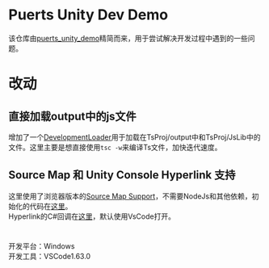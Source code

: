 # Puerts Unity Dev Demo

该仓库由[puerts_unity_demo](https://github.com/chexiongsheng/puerts_unity_demo)精简而来，用于尝试解决开发过程中遇到的一些问题。
# 改动
## 直接加载output中的js文件

增加了一个[DevelopmentLoader](Assets/Scripts/DevelopmentLoader.cs)用于加载在TsProj/output中和TsProj/JsLib中的文件。这里主要是想直接使用`tsc -w`来编译Ts文件，加快迭代速度。

## Source Map 和 Unity Console Hyperlink 支持

这里使用了浏览器版本的[Source Map Support](TsProj/JsLib/Editor/browser-source-map-support.js)，不需要NodeJs和其他依赖，初始化的代码在[这里](TsProj/src/InitSourceMapSupport.ts)。
\
Hyperlink的C#回调在[这里](Assets/Scripts/Editor/SourceMapSupport.cs)，默认使用VsCode打开。
#

开发平台：Windows \
开发工具：VSCode1.63.0
